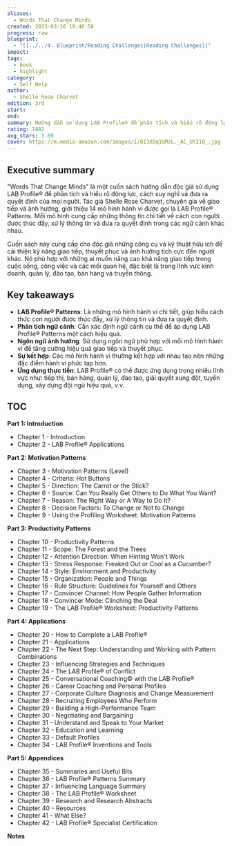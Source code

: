 ```yaml
---
aliases:
  - Words That Change Minds
created: 2023-03-16 19:46:58
progress: raw
blueprint:
  - "[[../../4. Blueprint/Reading Challenges|Reading Challenges]]"
impact: 
tags:
  - book
  - highlight
category:
  - Self Help
author:
  - Shelle Rose Charvet
edition: 3rd
start: 
end: 
summary: Hướng dẫn sử dụng LAB Profile® để phân tích và hiểu rõ động lực, cách suy nghĩ và đưa ra quyết định của mọi người, từ đó nâng cao khả năng giao tiếp, thuyết phục và ảnh hưởng tích cực đến người khác.
rating: 1882
avg_stars: 3.69
cover: https://m.media-amazon.com/images/I/813XOq1GMzL._AC_UY218_.jpg
---
```



## Executive summary

"Words That Change Minds" là một cuốn sách hướng dẫn độc giả sử dụng LAB Profile® để phân tích và hiểu rõ động lực, cách suy nghĩ và đưa ra quyết định của mọi người. Tác giả Shelle Rose Charvet, chuyên gia về giao tiếp và ảnh hưởng, giới thiệu 14 mô hình hành vi được gọi là LAB Profile® Patterns. Mỗi mô hình cung cấp những thông tin chi tiết về cách con người được thúc đẩy, xử lý thông tin và đưa ra quyết định trong các ngữ cảnh khác nhau. 

Cuốn sách này cung cấp cho độc giả những công cụ và kỹ thuật hữu ích để cải thiện kỹ năng giao tiếp, thuyết phục và ảnh hưởng tích cực đến người khác.  Nó phù hợp với những ai muốn nâng cao khả năng giao tiếp trong cuộc sống, công việc và các mối quan hệ, đặc biệt là trong lĩnh vực kinh doanh, quản lý, đào tạo, bán hàng và truyền thông.

## Key takeaways

* **LAB Profile® Patterns**:  Là những mô hình hành vi chi tiết, giúp hiểu cách thức con người được thúc đẩy, xử lý thông tin và đưa ra quyết định. 
* **Phân tích ngữ cảnh**: Cần xác định ngữ cảnh cụ thể để áp dụng LAB Profile® Patterns một cách hiệu quả.
* **Ngôn ngữ ảnh hưởng**: Sử dụng ngôn ngữ phù hợp với mỗi mô hình hành vi để tăng cường hiệu quả giao tiếp và thuyết phục.
* **Sự kết hợp**:  Các mô hình hành vi thường kết hợp với nhau tạo nên những đặc điểm hành vi phức tạp hơn.
* **Ứng dụng thực tiễn**: LAB Profile® có thể được ứng dụng trong nhiều lĩnh vực như: tiếp thị, bán hàng, quản lý, đào tạo, giải quyết xung đột, tuyển dụng, xây dựng đội ngũ hiệu quả, v.v.

## TOC

**Part 1: Introduction**
* Chapter 1 - Introduction
* Chapter 2 - LAB Profile® Applications

**Part 2: Motivation Patterns**
* Chapter 3 - Motivation Patterns (Level)
* Chapter 4 - Criteria: Hot Buttons
* Chapter 5 - Direction: The Carrot or the Stick?
* Chapter 6 - Source: Can You Really Get Others to Do What You Want?
* Chapter 7 - Reason: The Right Way or A Way to Do It?
* Chapter 8 - Decision Factors: To Change or Not to Change
* Chapter 9 - Using the Profiling Worksheet: Motivation Patterns

**Part 3: Productivity Patterns**
* Chapter 10 - Productivity Patterns
* Chapter 11 - Scope: The Forest and the Trees
* Chapter 12 - Attention Direction: When Hinting Won't Work
* Chapter 13 - Stress Response: Freaked Out or Cool as a Cucumber?
* Chapter 14 - Style: Environment and Productivity
* Chapter 15 - Organization: People and Things
* Chapter 16 - Rule Structure: Guidelines for Yourself and Others
* Chapter 17 - Convincer Channel: How People Gather Information
* Chapter 18 - Convincer Mode: Clinching the Deal
* Chapter 19 - The LAB Profile® Worksheet: Productivity Patterns

**Part 4: Applications**
* Chapter 20 - How to Complete a LAB Profile®
* Chapter 21 - Applications
* Chapter 22 - The Next Step: Understanding and Working with Pattern Combinations
* Chapter 23 - Influencing Strategies and Techniques
* Chapter 24 - The LAB Profile® of Conflict
* Chapter 25 - Conversational Coaching© with the LAB Profile®
* Chapter 26 - Career Coaching and Personal Profiles
* Chapter 27 - Corporate Culture Diagnosis and Change Measurement
* Chapter 28 - Recruiting Employees Who Perform
* Chapter 29 - Building a High-Performance Team
* Chapter 30 - Negotiating and Bargaining
* Chapter 31 - Understand and Speak to Your Market
* Chapter 32 - Education and Learning
* Chapter 33 - Default Profiles
* Chapter 34 - LAB Profile® Inventions and Tools

**Part 5: Appendices**
* Chapter 35 - Summaries and Useful Bits 
* Chapter 36 - LAB Profile® Patterns Summary
* Chapter 37 - Influencing Language Summary 
* Chapter 38 - The LAB Profile® Worksheet
* Chapter 39 - Research and Research Abstracts
* Chapter 40 - Resources
* Chapter 41 - What Else?
* Chapter 42 - LAB Profile® Specialist Certification

**Notes**
